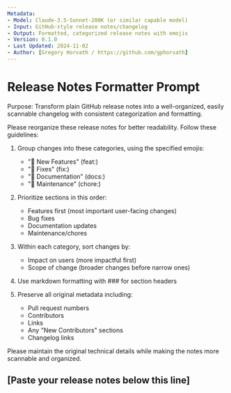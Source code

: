 ```yaml
---
Metadata:
- Model: Claude-3.5-Sonnet-200K (or similar capable model)
- Input: GitHub-style release notes/changelog
- Output: Formatted, categorized release notes with emojis
- Version: 0.1.0
- Last Updated: 2024-11-02
- Author: [Gregory Horvath / https://github.com/gphorvath]
---
```


# Release Notes Formatter Prompt

Purpose: Transform plain GitHub release notes into a well-organized, easily scannable changelog with consistent categorization and formatting.

Please reorganize these release notes for better readability. Follow these guidelines:

1. Group changes into these categories, using the specified emojis:
   - "🚀 New Features" (feat:)
   - "🐛 Fixes" (fix:)
   - "📖 Documentation" (docs:)
   - "🔧 Maintenance" (chore:)

2. Prioritize sections in this order:
   - Features first (most important user-facing changes)
   - Bug fixes
   - Documentation updates
   - Maintenance/chores

3. Within each category, sort changes by:
   - Impact on users (more impactful first)
   - Scope of change (broader changes before narrow ones)

4. Use markdown formatting with ### for section headers

5. Preserve all original metadata including:
   - Pull request numbers
   - Contributors
   - Links
   - Any "New Contributors" sections
   - Changelog links

Please maintain the original technical details while making the notes more scannable and organized.

[Paste your release notes below this line]
---
